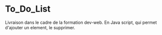 # To_Do_List

Livraison dans le cadre de la formation dev-web.
En Java script, qui permet d'ajouter un element, le supprimer.
